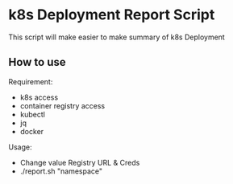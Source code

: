 
# k8s Deployment Report Script
This script will make easier to make summary of k8s Deployment





## How to use
Requirement:
- k8s access
- container registry access
- kubectl
- jq
- docker

Usage:

- Change value Registry URL & Creds
- ./report.sh "namespace"
